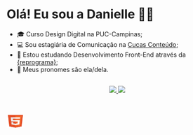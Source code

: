 # Olá! Eu sou a Danielle 👋🏼

- 🎓 Curso Design Digital na PUC-Campinas;
- 💻 Sou estagiária de Comunicação na <a href="https://cucasconteudo.com.br">Cucas Conteúdo</a>;
- 🌱 Estou estudando Desenvolvimento Front-End através da <a href="https://github.com/reprograma">{reprograma}</a>;
- 💠 Meus pronomes são ela/dela.

##

<div align="center">
  <a href="https://github.com/danibena">
  <img height="180em" src="https://github-readme-stats.vercel.app/api?username=danibena&show_icons=true&theme=radical&include_all_commits=true&count_private=true"/>
  <img height="180em" src="https://github-readme-stats.vercel.app/api/top-langs/?username=danibena&layout=compact&langs_count=7&theme=radical"/>
</div>

  ##
<div style="display: inline_block"><br>
<img align="center" alt="dani-html" height="30" width="40" src="https://raw.githubusercontent.com/devicons/devicon/master/icons/html5/html5-original.svg">
</div>
